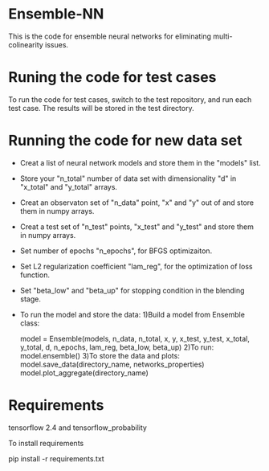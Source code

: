 # Ensemble-NN
This is the code for ensemble neural networks for eliminating multi-colinearity issues.
# Runing the code for test cases
To run the code for test cases, switch to the test repository, and run each test case. The results will be stored in the test directory.
# Running the code for new data set
- Creat a list of neural network models and store them in the "models" list.
- Store your "n_total" number of data set with dimensionality "d" in "x_total" and "y_total" arrays.
- Creat an observaton set of "n_data" point, "x" and "y" out of and store them in numpy arrays.
- Creat a test set of "n_test" points, "x_test" and "y_test" and store them in numpy arrays.
- Set number of epochs "n_epochs", for BFGS optimizaiton.
- Set L2 regularization coefficient "lam_reg", for the optimization of loss function.
- Set "beta_low" and "beta_up" for stopping condition in the blending stage.
- To run the model and store the data:
  1)Build a model from Ensemble class:
  
     model = Ensemble(models, n_data, n_total, x, y, 
                      x_test, y_test, x_total, y_total,
                      d, n_epochs, lam_reg, beta_low, beta_up)
  2)To run: 
    model.ensemble()
  3)To store the data and plots: 
    model.save_data(directory_name, networks_properties)
    model.plot_aggregate(directory_name)

# Requirements
tensorflow 2.4 and tensorflow_probability

To install requirements

pip install -r requirements.txt
